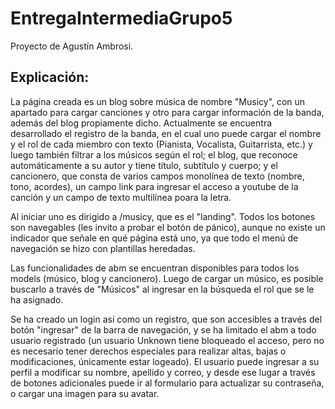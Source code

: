 # EntregaIntermediaGrupo5
Proyecto de Agustín Ambrosi.

## Explicación:
La página creada es un blog sobre música de nombre "Musicy", con un apartado para cargar canciones y otro para cargar información de la banda, además del blog propiamente dicho. Actualmente se encuentra desarrollado el registro de la banda, en el cual uno puede cargar el nombre y el rol de cada miembro con texto (Pianista, Vocalista, Guitarrista, etc.) y luego también filtrar a los músicos según el rol; el blog, que reconoce automáticamente a su autor y tiene título, subtítulo y cuerpo; y el cancionero, que consta de varios campos monolínea de texto (nombre, tono, acordes), un campo link para ingresar el acceso a youtube de la canción y un campo de texto multilínea poara la letra.

Al iniciar uno es dirigido a /musicy, que es el "landing". Todos los botones son navegables (les invito a probar el botón de pánico), aunque no existe un indicador que señale en qué página está uno, ya que todo el menú de navegación se hizo con plantillas heredadas.

Las funcionalidades de abm se encuentran disponibles para todos los models (músico, blog y cancionero). Luego de cargar un músico, es posible buscarlo a través de "Músicos" al ingresar en la búsqueda el rol que se le ha asignado.

Se ha creado un login así como un registro, que son accesibles a través del botón "ingresar" de la barra de navegación, y se ha limitado el abm a todo usuario registrado (un usuario Unknown tiene bloqueado el acceso, pero no es necesario tener derechos especiales para realizar altas, bajas o modificaciones, únicamente estar logeado). El usuario puede ingresar a su perfil a modificar su nombre, apellido y correo, y desde ese lugar a través de botones adicionales puede ir al formulario para actualizar su contraseña, o cargar una imagen para su avatar.